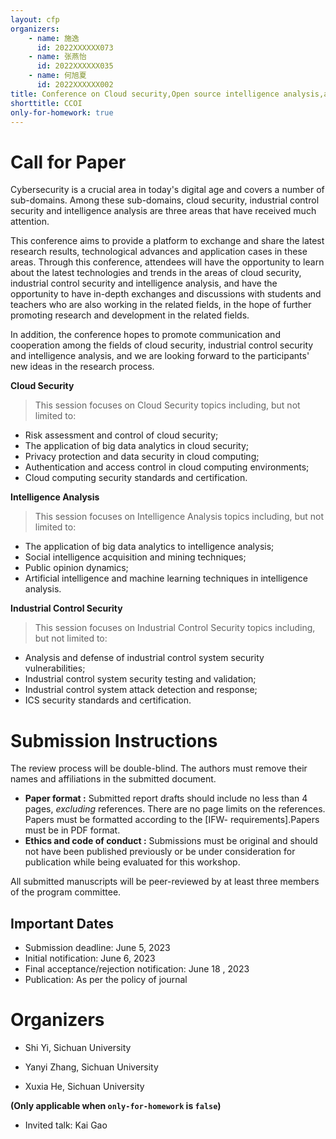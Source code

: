 ```yaml
---
layout: cfp
organizers:
    - name: 施逸
      id: 2022XXXXXX073
    - name: 张燕怡
      id: 2022XXXXXX035
    - name: 何旭夏
      id: 2022XXXXXX002
title: Conference on Cloud security,Open source intelligence analysis,and Industrial control security
shorttitle: CCOI
only-for-homework: true
---
```


# Call for Paper

Cybersecurity is a crucial area in today's digital age and covers a number of sub-domains. Among these sub-domains, cloud security, industrial control security and intelligence analysis are three areas that have received much attention.

This conference aims to provide a platform to exchange and share the latest research results, technological advances and application cases in these areas. Through this conference, attendees will have the opportunity to learn about the latest technologies and trends in the areas of cloud security, industrial control security and intelligence analysis, and have the opportunity to have in-depth exchanges and discussions with students and teachers who are also working in the related fields, in the hope of further promoting research and development in the related fields.

In addition, the conference hopes to promote communication and cooperation among the fields of cloud security, industrial control security and intelligence analysis, and we are looking forward to the participants' new ideas in the research process.

**Cloud Security**
> This session focuses on Cloud Security topics including, but not limited to:
  - Risk assessment and control of cloud security;
  - The application of big data analytics in cloud security;
- Privacy protection and data security in cloud computing;
- Authentication and access control in cloud computing environments;
- Cloud computing security standards and certification.

**Intelligence Analysis**
> This session focuses on Intelligence Analysis topics including, but not limited to:
- The application of big data analytics to intelligence analysis;
- Social intelligence acquisition and mining techniques;
- Public opinion dynamics;
- Artificial intelligence and machine learning techniques in intelligence analysis.

**Industrial Control Security**
> This session focuses on Industrial Control Security topics including, but not limited to:
- Analysis and defense of industrial control system security vulnerabilities;
- Industrial control system security testing and validation;
- Industrial control system attack detection and response;
- ICS security standards and certification.



# Submission Instructions

The review process will be double-blind. The authors must remove their names and
affiliations in the submitted document.

- **Paper format :** Submitted report drafts should include no less than 4 pages, *excluding* references. There are no page limits on the references. Papers must be formatted according to the [IFW- requirements].Papers must be in PDF format.
- **Ethics and code of conduct :** Submissions must be original and should not have been published previously or be under consideration for publication while being evaluated for this workshop. 

All submitted manuscripts will be peer-reviewed by at least three members of the program committee.

## Important Dates

- Submission deadline: June 5, 2023
- Initial notification: June 6, 2023
- Final acceptance/rejection notification: June 18 , 2023
- Publication: As per the policy of journal

# Organizers

- Shi Yi, Sichuan University

- Yanyi Zhang, Sichuan University

- Xuxia He, Sichuan University

**(Only applicable when `only-for-homework` is `false`)**

- Invited talk: Kai Gao
